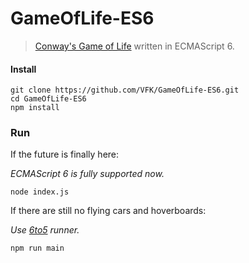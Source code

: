 # GameOfLife-ES6
> [Conway's Game of Life](http://en.wikipedia.org/wiki/Conway's_Game_of_Life) written in ECMAScript 6.


#### Install
```shell
git clone https://github.com/VFK/GameOfLife-ES6.git
cd GameOfLife-ES6
npm install
```

### Run
If the future is finally here:

*ECMAScript 6 is fully supported now.*
```shell
node index.js
```

If there are still no flying cars and hoverboards:

*Use [6to5](http://6to5.org) runner.*
```shell
npm run main
```
